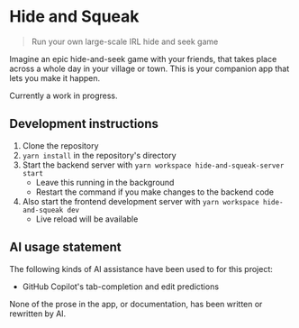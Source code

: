 # Hide and Squeak

> Run your own large-scale IRL hide and seek game

Imagine an epic hide-and-seek game with your friends, that takes place across a whole day in your village or town. This is your companion app that lets you make it happen.

Currently a work in progress.

## Development instructions

1. Clone the repository
2. `yarn install` in the repository's directory
3. Start the backend server with `yarn workspace hide-and-squeak-server start`
   - Leave this running in the background
   - Restart the command if you make changes to the backend code
4. Also start the frontend development server with `yarn workspace hide-and-squeak dev`
   - Live reload will be available

## AI usage statement

The following kinds of AI assistance have been used to for this project:

- GitHub Copilot's tab-completion and edit predictions

None of the prose in the app, or documentation, has been written or rewritten by AI.
